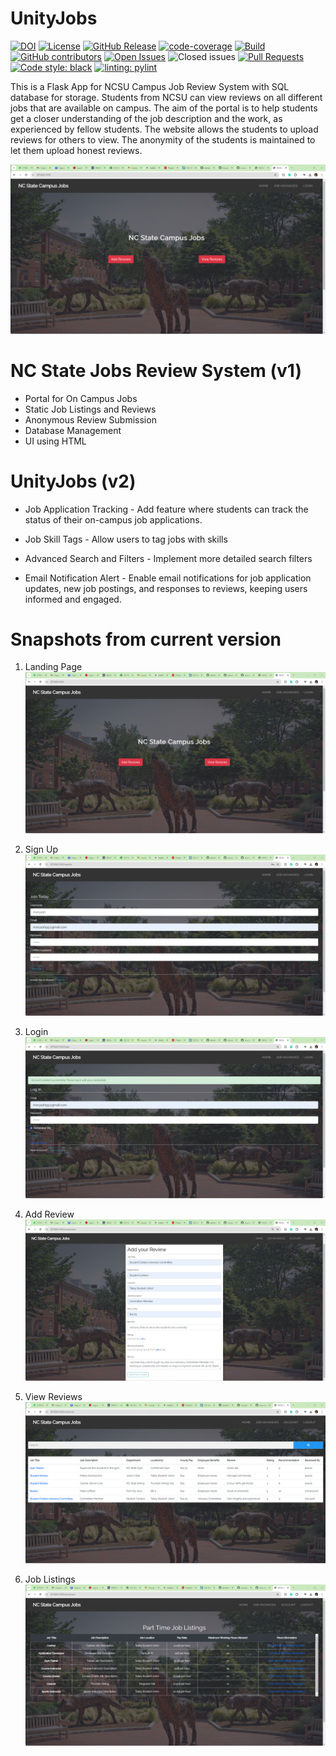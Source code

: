  # UnityJobs
 
<!-- <a href="https://github.com/ashishjoshi2605/ncsu-campus-jobs-review-system/actions" alt="Build Status"><img src="https://img.shields.io/github/workflow/status/ashishjoshi2605/ncsu-campus-jobs-review-system/Build%20main" /></a> -->
<!-- <img alt="GitHub Workflow Status" src="https://img.shields.io/github/workflow/status/ashishjoshi2605/ncsu-campus-jobs-review-system/website?color=magenta&label=Documentation"> -->
[![DOI](https://zenodo.org/badge/571841941.svg)](https://zenodo.org/badge/latestdoi/571841941)
<a href="https://github.com/akshat22/campus-job-review-system/blob/main/LICENSE"><img 
alt="License" src="https://img.shields.io/github/license/akshat22/campus-job-review-system"></a>
[![GitHub Release](https://img.shields.io/github/release/akshat22/campus-job-review-system.svg)](https://github.com/akshat22/campus-job-review-system/releases)
[![code-coverage](https://img.shields.io/badge/code--coverage-62%25-green)](https://drive.google.com/file/d/1oO6JZ_l4851oo6Akqr53Kv9ANjqwhcnr/view?usp=share_link)
[![Build](https://github.com/akshat22/campus-job-review-system/actions/workflows/check-commits.yml/badge.svg)](https://github.com/akshat22/campus-job-review-system/actions/workflows/check-commits.yml)
[![GitHub contributors](https://img.shields.io/github/contributors/akshat22/campus-job-review-system)](https://github.com/akshat22/campus-job-review-system/graphs/contributors)
[![Open Issues](https://img.shields.io/github/issues/akshat22/campus-job-review-system)](https://github.com/akshat22/campus-job-review-system/issues)
![Closed issues](https://img.shields.io/github/issues-closed/akshat22/campus-job-review-system?color=bright-green)
[![Pull Requests](https://img.shields.io/github/issues-pr/akshat22/campus-job-review-system)](https://github.com/akshat22/campus-job-review-system)
[![Code style: black](https://img.shields.io/badge/code%20style-black-000000.svg)](https://github.com/psf/black)
[![linting: pylint](https://img.shields.io/badge/linting-pylint-yellowgreen)](https://github.com/PyCQA/pylint)

This is a Flask App for NCSU Campus Job Review System with SQL database for storage. Students from NCSU can view reviews on all different jobs that are available on campus. The aim of the portal is to help students get a closer understanding of the job description and the work, as experienced by fellow students. The website allows the students to upload reviews for others to view. The anonymity of the students is maintained to let them upload honest reviews.

 ![alt text](https://github.com/moryash08/UnityJobs/blob/main/v2/Landing_Page.png)


# NC State Jobs Review System (v1)

- Portal for On Campus Jobs
- Static Job Listings and Reviews
- Anonymous Review Submission
- Database Management
- UI using HTML
  

# UnityJobs (v2)

- Job Application Tracking -  Add feature where students can track the status of their on-campus job applications.

- Job Skill Tags - Allow users to tag jobs with skills

- Advanced Search and Filters - Implement more detailed search filters

- Email Notification Alert - Enable email notifications for job application updates, new job postings, and responses to reviews, keeping users informed and engaged.  
  

# Snapshots from current version

1. Landing Page  
![alt text](https://github.com/moryash08/UnityJobs/blob/main/v2/Landing_Page.png)  

2. Sign Up  
![alt text](https://github.com/moryash08/UnityJobs/blob/main/v2/Signup.png) 

3. Login  
![alt text](https://github.com/moryash08/UnityJobs/blob/main/v2/Login.png) 

4. Add Review  
![alt text](https://github.com/moryash08/UnityJobs/blob/main/v2/Add_Review.png) 

5. View Reviews  
![alt text](https://github.com/moryash08/UnityJobs/blob/main/v2/View_Reviews.png) 

6. Job Listings  
![alt text](https://github.com/moryash08/UnityJobs/blob/main/v2/Job_Listings.png)